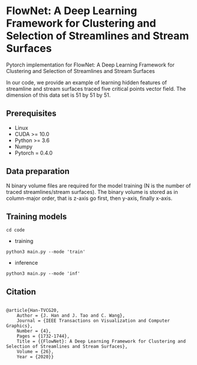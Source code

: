 # FlowNet: A Deep Learning Framework for Clustering and Selection of Streamlines and Stream Surfaces
Pytorch implementation for FlowNet: A Deep Learning Framework for Clustering and Selection of Streamlines and Stream Surfaces

In our code, we provide an example of learning hidden features of streamline and stream surfaces traced five critical points vector field. The dimension of this data set is 51 by 51 by 51.

## Prerequisites
- Linux
- CUDA >= 10.0
- Python >= 3.6
- Numpy
- Pytorch = 0.4.0

## Data preparation
N binary volume files are required for the model training (N is the number of traced streamlines/stream surfaces). The binary volume is stored as in column-major order, that is z-axis go first, then y-axis, finally x-axis.


## Training models
```
cd code 
```

- training
```
python3 main.py --mode 'train'
```

- inference
```
python3 main.py --mode 'inf'
```

## Citation 
```

@article{Han-TVCG20,
	Author = {J. Han and J. Tao and C. Wang},
	Journal = {IEEE Transactions on Visualization and Computer Graphics},
	Number = {4},
	Pages = {1732-1744},
	Title = {{FlowNet}: A Deep Learning Framework for Clustering and Selection of Streamlines and Stream Surfaces},
	Volume = {26},
	Year = {2020}}

```
